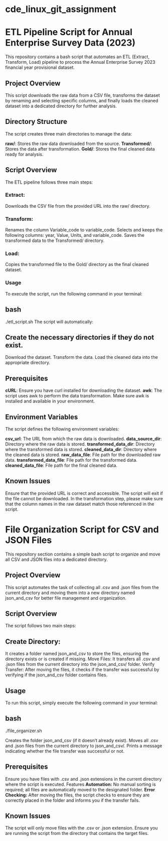 # cde_linux_git_assignment
# ETL Pipeline Script for Annual Enterprise Survey Data (2023)
This repository contains a bash script that automates an ETL (Extract, Transform, Load) pipeline to process the Annual Enterprise Survey 2023 financial year provisional dataset.

## Project Overview
This script downloads the raw data from a CSV file, transforms the dataset by renaming and selecting specific columns, and finally loads the cleaned dataset into a dedicated directory for further analysis.

## Directory Structure
The script creates three main directories to manage the data:

**raw/**: Stores the raw data downloaded from the source.
**Transformed/**: Stores the data after transformation.
**Gold/**: Stores the final cleaned data ready for analysis.


## Script Overview
The ETL pipeline follows three main steps:

### Extract:
Downloads the CSV file from the provided URL into the raw/ directory.
### Transform:
Renames the column Variable_code to variable_code.
Selects and keeps the following columns: year, Value, Units, and variable_code.
Saves the transformed data to the Transformed/ directory.
### Load:
Copies the transformed file to the Gold/ directory as the final cleaned dataset.
### Usage
To execute the script, run the following command in your terminal:

## bash
./etl_script.sh
The script will automatically:

## Create the necessary directories if they do not exist.
Download the dataset.
Transform the data.
Load the cleaned data into the appropriate directory.

## Prerequisites
**cURL**: Ensure you have curl installed for downloading the dataset.
**awk**: The script uses awk to perform the data transformation. Make sure awk is installed and available in your environment.
## Environment Variables
The script defines the following environment variables:

**csv_url**: The URL from which the raw data is downloaded.
**data_source_dir**: Directory where the raw data is stored.
**transformed_data_dir**: Directory where the transformed data is stored.
**cleaned_data_dir**: Directory where the cleaned data is stored.
**raw_data_file**: File path for the downloaded raw data.
**transformed_data_file**: File path for the transformed data.
**cleaned_data_file**: File path for the final cleaned data.

## Known Issues
Ensure that the provided URL is correct and accessible. The script will exit if the file cannot be downloaded.
In the transformation step, please make sure that the column names in the raw dataset match those referenced in the script.


# File Organization Script for CSV and JSON Files
This repository section contains a simple bash script to organize and move all CSV and JSON files into a dedicated directory.

## Project Overview
This script automates the task of collecting all .csv and .json files from the current directory and moving them into a new directory named json_and_csv for better file management and organization.

## Script Overview
The script follows two main steps:

## Create Directory:
It creates a folder named json_and_csv to store the files, ensuring the directory exists or is created if missing.
Move Files:
It transfers all .csv and .json files from the current directory into the json_and_csv/ folder.
Verify Transfer:
After moving the files, it checks if the transfer was successful by verifying if the json_and_csv folder contains files.
## Usage
To run this script, simply execute the following command in your terminal:

## bash
./file_organizer.sh

Creates the folder json_and_csv (if it doesn’t already exist).
Moves all .csv and .json files from the current directory to json_and_csv/.
Prints a message indicating whether the file transfer was successful or not.

## Prerequisites
Ensure you have files with .csv and .json extensions in the current directory where the script is executed.
Features
**Automation:** No manual sorting is required; all files are automatically moved to the designated folder.
**Error Checking:** After moving the files, the script checks to ensure they are correctly placed in the folder and informs you if the transfer fails.


## Known Issues
The script will only move files with the .csv or .json extension.
Ensure you are running the script from the directory that contains the target files.

